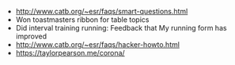 - http://www.catb.org/~esr/faqs/smart-questions.html
- Won toastmasters ribbon for table topics
- Did interval training running: Feedback that My running form has improved
- http://www.catb.org/~esr/faqs/hacker-howto.html
- https://taylorpearson.me/corona/
